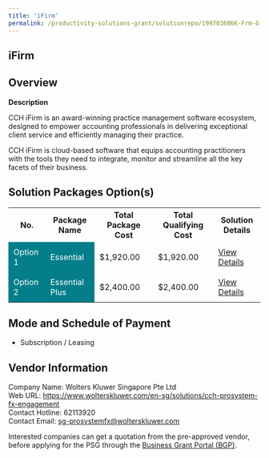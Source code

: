 ```yaml
---
title: 'iFirm'
permalink: /productivity-solutions-grant/solutionrepo/199703606K-Frm-G
---
```


## iFirm

## Overview

**Description**

CCH iFirm is an award-winning practice management software ecosystem, designed to empower accounting professionals in delivering exceptional client service and efficiently managing their practice.

CCH iFirm is cloud-based software that equips accounting practitioners with the tools they need to integrate, monitor and streamline all the key facets of their business.

## Solution Packages Option(s)

<table>
<tr>
<th><b>No.</b></th>
<th><b>Package Name</b></th>
<th><b>Total Package Cost</b></th>
<th><b>Total Qualifying Cost</b></th>
<th><b>Solution Details</b></th>
</tr>
<tr>
<td style='padding: 10px; background-color: #037E8A; color: #FFFFFF;'>Option 1</td>
<td style='padding: 10px; background-color: #037E8A; color: #FFFFFF;'>Essential </td>
<td style='padding: 10px;'>$1,920.00</td>
<td style='padding: 10px;'>$1,920.00</td>
<td style='padding: 10px;'><a href='/images/psg/199703606K_20230011_05092024_Desensitised_Annex3_Part1.pdf' target='_blank'>View Details</a></td>
</tr>
<tr>
<td style='padding: 10px; background-color: #037E8A; color: #FFFFFF;'>Option 2</td>
<td style='padding: 10px; background-color: #037E8A; color: #FFFFFF;'>Essential Plus </td>
<td style='padding: 10px;'>$2,400.00</td>
<td style='padding: 10px;'>$2,400.00</td>
<td style='padding: 10px;'><a href='/images/psg/199703606K_20230011_05092024_Desensitised_Annex3_Part2.pdf' target='_blank'>View Details</a></td>
</tr>
</table>

## Mode and Schedule of Payment

 - Subscription / Leasing

## Vendor Information

 Company Name: Wolters Kluwer Singapore Pte Ltd<br>Web URL: https://www.wolterskluwer.com/en-sg/solutions/cch-prosystem-fx-engagement <br>Contact Hotline: 62113920 <br>Contact Email: sg-prosystemfx@wolterskluwer.com <br>

Interested companies can get a quotation from the pre-approved vendor, before applying for the PSG through the <a href='https://www.businessgrants.gov.sg/' target='_blank' rel='noopener'>Business Grant Portal (BGP)</a>.

<script src="/jquery/resize-tables.js"></script>

